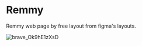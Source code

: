 # Remmy
Remmy web page by free layout from figma's layouts.

![brave_Ok9hE1zXsD](https://github.com/darknil/Remmy/assets/45723342/96f9c83e-7370-4fa0-a5eb-36c4fe783d00)


